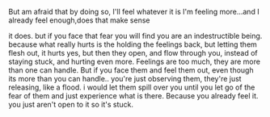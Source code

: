 But am afraid that by doing so, I'll feel whatever it is I'm feeling more...and I already feel enough,does that make sense


it does. but if you face that fear you will find you are an indestructible being. because what really hurts is the holding the feelings back, but letting them flesh out, it hurts yes, but then they open, and flow through you, instead of staying stuck, and hurting even more. Feelings are too much, they are more than one can handle. But if you face them and feel them out, even though its more than you can handle.. you're just observing them, they're just releasing, like a flood. i would let them spill over you until you let go of the fear of them and just experience what is there.
Because you already feel it. you just aren't open to it so it's stuck.
